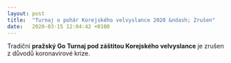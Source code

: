 ```yaml
---
layout: post
title:  "Turnaj o pohár Korejského velvyslance 2020 &ndash; Zrušen"
date:   2020-03-15 12:04:42 +0100
---
```


Tradiční **pražský Go Turnaj pod záštitou Korejského velvyslance** je zrušen z důvodů koronavirové krize.
